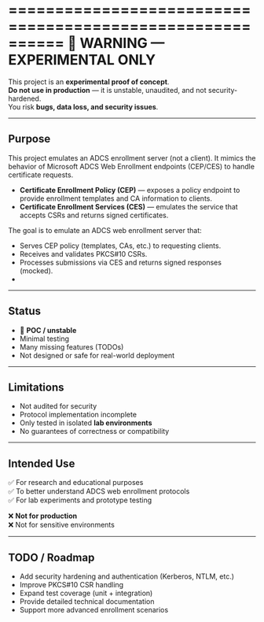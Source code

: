 ==========================================================
🚨 WARNING — EXPERIMENTAL ONLY
==========================================================

This project is an **experimental proof of concept**.  
**Do not use in production** — it is unstable, unaudited, and not security-hardened.  
You risk **bugs, data loss, and security issues**.

----------------------------------------------------------
Purpose
----------------------------------------------------------

This project emulates an ADCS enrollment server (not a client). It mimics the behavior of Microsoft ADCS Web Enrollment endpoints (CEP/CES) to handle certificate requests.

- **Certificate Enrollment Policy (CEP)** — exposes a policy endpoint 
  to provide enrollment templates and CA information to clients.
- **Certificate Enrollment Services (CES)** — emulates the service that 
  accepts CSRs and returns signed certificates.

The goal is to emulate an ADCS web enrollment server that:

- Serves CEP policy (templates, CAs, etc.) to requesting clients.
- Receives and validates PKCS#10 CSRs.
- Processes submissions via CES and returns signed responses (mocked).
- 
----------------------------------------------------------
Status
----------------------------------------------------------

- 🚧 **POC / unstable**
- Minimal testing
- Many missing features (TODOs)
- Not designed or safe for real-world deployment

----------------------------------------------------------
Limitations
----------------------------------------------------------

- Not audited for security
- Protocol implementation incomplete
- Only tested in isolated **lab environments**
- No guarantees of correctness or compatibility

----------------------------------------------------------
Intended Use
----------------------------------------------------------

✅ For research and educational purposes  
✅ To better understand ADCS web enrollment protocols  
✅ For lab experiments and prototype testing  

❌ **Not for production**  
❌ Not for sensitive environments  

----------------------------------------------------------
TODO / Roadmap
----------------------------------------------------------

- Add security hardening and authentication (Kerberos, NTLM, etc.)
- Improve PKCS#10 CSR handling
- Expand test coverage (unit + integration)
- Provide detailed technical documentation
- Support more advanced enrollment scenarios
